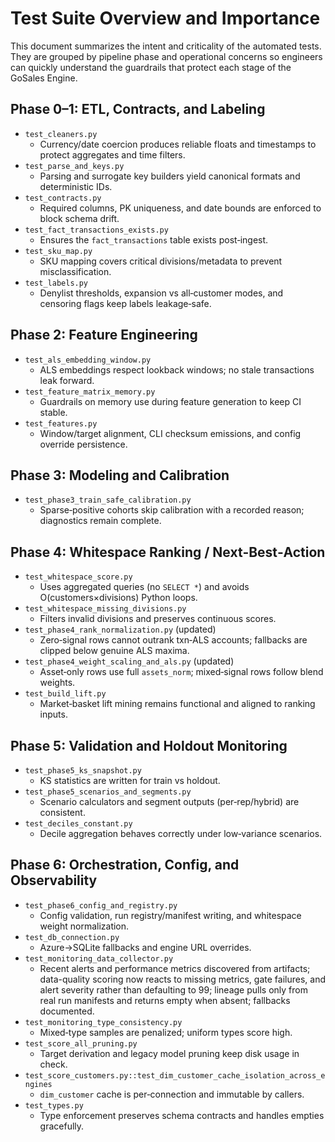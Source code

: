 # Test Suite Overview and Importance

This document summarizes the intent and criticality of the automated tests. They are grouped by pipeline phase and operational concerns so engineers can quickly understand the guardrails that protect each stage of the GoSales Engine.

## Phase 0–1: ETL, Contracts, and Labeling
- `test_cleaners.py`
  - Currency/date coercion produces reliable floats and timestamps to protect aggregates and time filters.
- `test_parse_and_keys.py`
  - Parsing and surrogate key builders yield canonical formats and deterministic IDs.
- `test_contracts.py`
  - Required columns, PK uniqueness, and date bounds are enforced to block schema drift.
- `test_fact_transactions_exists.py`
  - Ensures the `fact_transactions` table exists post‑ingest.
- `test_sku_map.py`
  - SKU mapping covers critical divisions/metadata to prevent misclassification.
- `test_labels.py`
  - Denylist thresholds, expansion vs all‑customer modes, and censoring flags keep labels leakage‑safe.

## Phase 2: Feature Engineering
- `test_als_embedding_window.py`
  - ALS embeddings respect lookback windows; no stale transactions leak forward.
- `test_feature_matrix_memory.py`
  - Guardrails on memory use during feature generation to keep CI stable.
- `test_features.py`
  - Window/target alignment, CLI checksum emissions, and config override persistence.

## Phase 3: Modeling and Calibration
- `test_phase3_train_safe_calibration.py`
  - Sparse‑positive cohorts skip calibration with a recorded reason; diagnostics remain complete.

## Phase 4: Whitespace Ranking / Next‑Best‑Action
- `test_whitespace_score.py`
  - Uses aggregated queries (no `SELECT *`) and avoids O(customers×divisions) Python loops.
- `test_whitespace_missing_divisions.py`
  - Filters invalid divisions and preserves continuous scores.
- `test_phase4_rank_normalization.py` (updated)
  - Zero‑signal rows cannot outrank txn‑ALS accounts; fallbacks are clipped below genuine ALS maxima.
- `test_phase4_weight_scaling_and_als.py` (updated)
  - Asset‑only rows use full `assets_norm`; mixed‑signal rows follow blend weights.
- `test_build_lift.py`
  - Market‑basket lift mining remains functional and aligned to ranking inputs.

## Phase 5: Validation and Holdout Monitoring
- `test_phase5_ks_snapshot.py`
  - KS statistics are written for train vs holdout.
- `test_phase5_scenarios_and_segments.py`
  - Scenario calculators and segment outputs (per‑rep/hybrid) are consistent.
- `test_deciles_constant.py`
  - Decile aggregation behaves correctly under low‑variance scenarios.

## Phase 6: Orchestration, Config, and Observability
- `test_phase6_config_and_registry.py`
  - Config validation, run registry/manifest writing, and whitespace weight normalization.
- `test_db_connection.py`
  - Azure→SQLite fallbacks and engine URL overrides.
- `test_monitoring_data_collector.py`
  - Recent alerts and performance metrics discovered from artifacts; data-quality scoring now reacts to missing metrics, gate failures, and alert severity rather than defaulting to 99; lineage pulls only from real run manifests and returns empty when absent; fallbacks documented.
- `test_monitoring_type_consistency.py`
  - Mixed‑type samples are penalized; uniform types score high.
- `test_score_all_pruning.py`
  - Target derivation and legacy model pruning keep disk usage in check.
- `test_score_customers.py::test_dim_customer_cache_isolation_across_engines`
  - `dim_customer` cache is per‑connection and immutable by callers.
- `test_types.py`
  - Type enforcement preserves schema contracts and handles empties gracefully.
